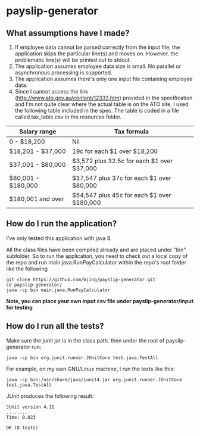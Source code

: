 # payslip-generator

## What assumptions have I made?
1. If employee data cannot be parsed correctly from the input file, the application skips the particular line(s) and moves on. However, the problematic line(s) will be printed out to stdout.
2. The application assumes employee data size is small. No parallel or asynchronous processing is supported.
3. The application assumes there's only one input file containing employee data.
4. Since I cannot access the link (http://www.ato.gov.au/content/12333.htm) provided in the specification and I'm not quite clear where the actual table is on the ATO site, I used the following table included in the spec. The table is coded in a file called tax_table.csv in the resources folder.

Salary range        |   Tax formula 
------------------  |   -----------------------------------------
0 - $18,200         |   Nil
$18,201 - $37,000   |   19c for each $1 over $18,200
$37,001 - $80,000   |   $3,572 plus 32.5c for each $1 over $37,000
$80,001 - $180,000  |   $17,547 plus 37c for each $1 over $80,000
$180,001 and over   |   $54,547 plus 45c for each $1 over $180,000



## How do I run the application?
I've only tested this application with java 8. 

All the class files have been compiled already and are placed under "bin" subfolder. So to run the application, you need to check out a local copy of the repo and run main.java.RunPayCalculator within the repo's root folder like the following

```
git clone https://github.com/bjing/payslip-generator.git
cd payslip-generator/
java -cp bin main.java.RunPayCalculator

```
**Note, you can place your own input csv file under payslip-generator/input for testing**


## How do I run all the tests?
Make sure the junit jar is in the class path. then under the root of payslip-generator run: 
```
java -cp bin org.junit.runner.JUnitCore test.java.TestAll
```

For example, on my own GNU/Linux machine, I run the tests like this: 
```
java -cp bin:/usr/share/java/junit4.jar org.junit.runner.JUnitCore test.java.TestAll
```

JUnit produces the following result:
```
JUnit version 4.11
........
Time: 0.023

OK (8 tests)
```

